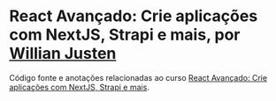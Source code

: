 # React Avançado: Crie aplicações com NextJS, Strapi e mais, por [Willian Justen](https://github.com/willianjusten)

Código fonte e anotações relacionadas ao curso [React Avançado: Crie aplicações com NextJS, Strapi e mais](https://www.udemy.com/course/react-avancado/).
